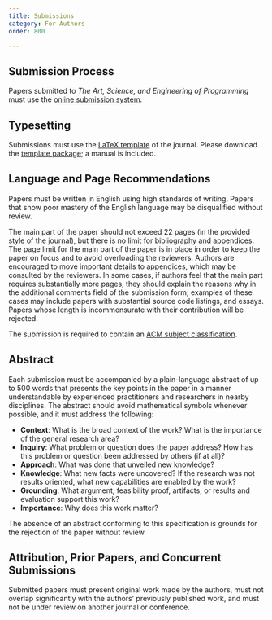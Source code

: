 ```yaml
---
title: Submissions
category: For Authors
order: 800

---
```

## Submission Process
Papers submitted to *The Art, Science, and Engineering of Programming* must use the [online submission system][submit]. 


## Typesetting

Submissions must use the [LaTeX template][latex template] of the journal. Please download the [template package][template package]; a manual is included.

<!--
The template is also available in [Overleaf][overleaf].
-->

## Language and Page Recommendations
Papers must be written in English using high standards of writing. Papers that show poor mastery of the English language may be disqualified without review.

The main part of the paper should not exceed 22 pages (in the provided style of the journal), but there is no limit for bibliography and appendices. The page limit for the main part of the paper is in place in order to keep the paper on focus and to avoid overloading the reviewers. Authors are encouraged to move important details to appendices, which may be consulted by the reviewers. In some cases, if authors feel that the main part requires substantially more pages, they should explain the reasons why in the additional comments field of the submission form; examples of these cases may include papers with substantial source code listings, and essays. Papers whose length is incommensurate with their contribution will be rejected.

The submission is required to contain an [ACM subject classification][ccs].

## Abstract
Each submission must be accompanied by a plain-language abstract of up to 500 words that presents the key points in the paper in a manner understandable by experienced practitioners and researchers in nearby disciplines. The abstract should avoid mathematical symbols whenever possible, and it must address the following:

* **Context**: What is the broad context of the work? What is the importance of the general research area? 
* **Inquiry**: What problem or question does the paper address? How has this problem or question been addressed by others (if at all)? 
* **Approach**: What was done that unveiled new knowledge? 
* **Knowledge**: What new facts were uncovered? If the research was not results oriented, what new capabilities are enabled by the work? 
* **Grounding**: What argument, feasibility proof, artifacts, or results and evaluation support this work? 
* **Importance**: Why does this work matter? 

The absence of an abstract conforming to this specification is grounds for the rejection of the paper without review.

## Attribution, Prior Papers, and Concurrent Submissions
Submitted papers must present original work made by the authors, must not overlap significantly with the authors’ previously published work, and must not be under review on another journal or conference.

[submit]: https://programming72.hotcrp.com/paper/new
[ccs]: https://dl.acm.org/ccs/ccs.cfm
[latex template]: https://github.com/programming-journal/programming/releases
[template package]: https://github.com/programming-journal/programming/releases/download/v1.4a/programming-template_v1.4a.zip
[overleaf]: https://www.overleaf.com/articles/programming/kzcgbdsnnyyt#.V7OJ85grKHs
